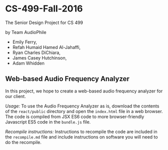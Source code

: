 # CS-499-Fall-2016
The Senior Design Project for CS 499

by Team AudioPhile
* Emily Ferry,
* Refah Humaid Hamed Al-Jahaffi,
* Ryan Charles DiChiara,
* James Casey Hutchinson,
* Adam Whidden

## Web-based Audio Frequency Analyzer
In this project, we hope to create a web-based audio frequency analyzer for our client.

*Usage:* To use the Audio Frequency Analyzer as is, download the contents of the `react/public` directory and open the `index.html` file in a web browser.  The code is compiled from JSX ES6 code to more browser-friendly Javascript ES5 code in the `bundle.js` file.

*Recompile instructions:* Instructions to recompile the code are included in the `recompile.md` file and include instructions on software you will need to do the recompile. 
